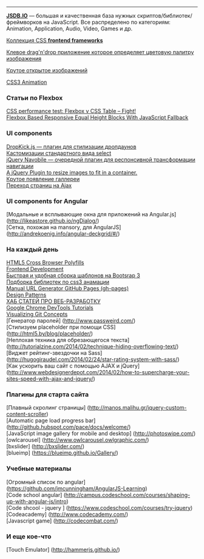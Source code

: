 -------------------------------------------------------------------------

<a href="http://www.jsdb.io/">__JSDB.IO__</a> — большая и качественная база нужных скриптов/библиотек/фреймворков на JavaScript.
Все распределено по категориям: Animation, Application, Audio, Video, Games и др.

<a href="http://usablica.github.io/front-end-frameworks/compare.html">Коллекция CSS __frontend frameworks__</a>

<a href="http://lokeshdhakar.com/projects/color-thief/">Клевое drag'n'drop приложение которое определяет цветовую палитру изображения</a>

<a href="http://codepen.io/terrymun/full/JKHwp">Крутое открытое изображений</a>

<a href="http://www.justinaguilar.com/animations/index.html#">CSS3 Animation</a>



### Статьи по Flexbox

<a href="http://benfrain.com/css-performance-test-flexbox-v-css-table-fight/">CSS performance test: Flexbox v CSS Table – Fight!</a><br>
<a href="http://osvaldas.info/flexbox-based-responsive-equal-height-blocks-with-javascript-fallback">Flexbox Based Responsive Equal Height Blocks With JavaScript Fallback</a><br>


### UI components
<a href="http://robdel12.github.io/DropKick/">DropKick.js — плагин для стилизации дропдаунов</a><br>
<a href="http://vst.mn/selectordie/">Кастомизации стандартного вида select</a><br>
<a href="http://madebymade.github.io/jquery-navobile/">jQuery Navobile — очередной плагин для респонсивной трансформации навигации</a><br>
<a href="https://dl.dropboxusercontent.com/u/6983010/wserv/imgLiquid/examples/imgLiquid.html">
  A jQuery Plugin to resize images to fit in a container.
</a><br>
<a href="http://ademilter.com/lab/liffect/">
 Крутое появление галлереи
</a><br>
<a href="https://github.com/defunkt/jquery-pjax">
 Переход страниц на Ajax
</a><br>

### UI components for Angular

[Модальные и всплывающие окна для приложений на Angular.js] (http://likeastore.github.io/ngDialog/) <br>
[Cетка, похожая на mansory, для AngularJS] (http://andrekoenig.info/angular-deckgrid/#/) <br>

### На каждый день
<a href="https://github.com/Modernizr/Modernizr/wiki/HTML5-Cross-browser-Polyfills">HTML5 Cross Browser Polyfills </a><br>
<a href="https://github.com/dypsilon/frontend-dev-bookmarks">Frontend Development</a><br>
<a href="http://lollyt.in/"> Быстрая и удобная сборка шаблонов на Bootsrap 3</a><br>
<a href="http://codegeekz.com/css-effect-libraries-creating-beautiful-animations/"> Подборка библиотек по css3 анамации</a><br>
<a href="http://drastudio.github.io/url-generator/"> Manual URL Generator GitHub Pages (gh-pages)</a><br>
<a href="http://codepen.io/patterns/"> Design Patterns </a><br>
<a href="http://devshelf.us/"> ХАБ СТАТЕЙ ПРО ВЕБ-РАЗРАБОТКУ </a><br>
<a href="http://sixrevisions.com/tutorials/devtools-tutorials/"> Google Chrome DevTools Tutorials </a><br>
[Visualizing Git Concepts](http://onlywei.github.io/explain-git-with-d3/) <br>
[Генератор паролей] (http://www.passweird.com/) <br>
[Стилизуем placeholder при помощи CSS] (http://html5.by/blog/placeholder/) <br>
[Неплохая техника для обрезающегося текста] (http://tutorialzine.com/2014/02/technique-hiding-overflowing-text/) <br>
[Виджет рейтинг-звездочки на Sass] (http://hugogiraudel.com/2014/02/24/star-rating-system-with-sass/) <br>
[Как ускорить ваш сайт с помощью AJAX и jQuery] (http://www.webdesignerdepot.com/2014/02/how-to-supercharge-your-sites-speed-with-ajax-and-jquery/) <br>



### Плагины для старта сайта
 
[Плавный скролинг страницы] (http://manos.malihu.gr/jquery-custom-content-scroller) <br>
[Automatic page load progress bar] (http://github.hubspot.com/pace/docs/welcome/) <br>
[JavaScript image gallery for mobile and desktop] (http://photoswipe.com/) <br>
[owlcarousel] (http://www.owlcarousel.owlgraphic.com/) <br>
[bxslider] (http://bxslider.com/) <br>
[blueimp] (https://blueimp.github.io/Gallery/) <br>

### Учебные материалы

[Огромный список по angular] (https://github.com/jmcunningham/AngularJS-Learning) <br>
[Code school angular] (http://campus.codeschool.com/courses/shaping-up-with-angular-js/intro) <br>
[Code shcool - jquery ] (https://www.codeschool.com/courses/try-jquery) <br>
[Codeacademy] (http://www.codecademy.com/) <br>
[Javascript game] (http://codecombat.com/) <br>


### И еще кое-что

[Touch Emulator] (http://hammerjs.github.io/)



 
 
 
 
 

